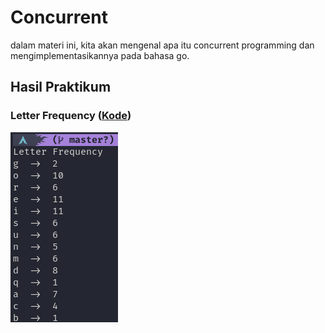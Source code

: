 # Concurrent
dalam materi ini, kita akan mengenal apa itu concurrent programming dan mengimplementasikannya pada bahasa go.

## Hasil Praktikum

### Letter Frequency ([Kode](./praktikum/letterFreq/letterFreq.go))
![letterFreq](./screenshots/letterFreq.png)


